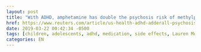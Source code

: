 ```yaml
---
layout: post
title: "With ADHD, amphetamine has double the psychosis risk of methylphenidate"
href: https://www.reuters.com/article/us-health-adhd-adderall-psychosis/with-adhd-amphetamine-has-double-the-psychosis-risk-of-methylphenidate-idUSKCN1R12PR
date: 2019-03-22 00:42:34 -0500
tags: [children, adolescents, adhd, medication, side effects, Lauren Moran, Gene Emery, Reuters]
categories: EN
---
```


